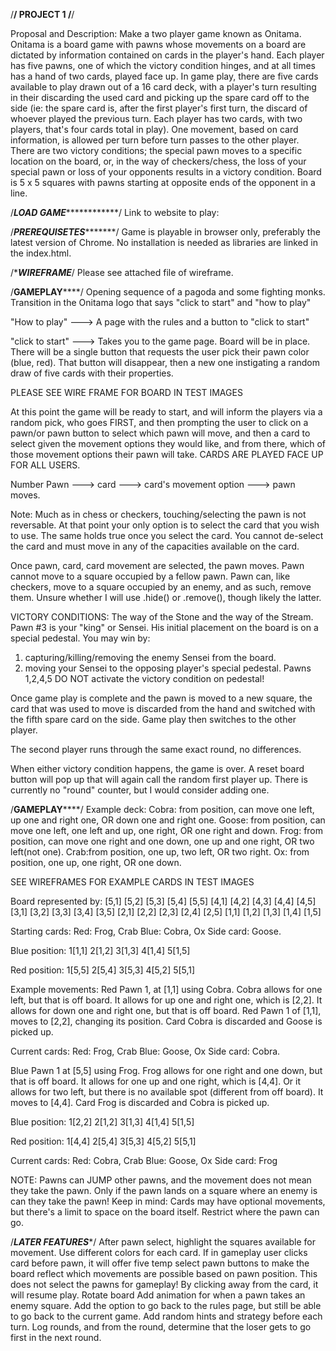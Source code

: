 /********************************************************************/
PROJECT 1
/********************************************************************/

Proposal and Description: Make a two player game known as Onitama. Onitama is a board game with pawns whose movements on a board are dictated by information contained on cards in the player's hand. Each player has five pawns, one of which the victory condition hinges, and at all times has a hand of two cards, played face up. In game play, there are five cards available to play drawn out of a 16 card deck, with a player's turn resulting in their discarding the used card and picking up the spare card off to the side (ie: the spare card is, after the first player's first turn, the discard of whoever played the previous turn. Each player has two cards, with two players, that's four cards total in play). One movement, based on card information, is allowed per turn before turn passes to the other player. There are two victory conditions; the special pawn moves to a specific location on the board, or, in the way of checkers/chess, the loss of your special pawn or loss of your opponents results in a victory condition. Board is 5 x 5 squares with pawns starting at opposite ends of the opponent in a line. 



/***********************LOAD GAME***********************************/
Link to website to play: 


/***************************PREREQUISETES**********************************/
Game is playable in browser only, preferably the latest version of Chrome. 
No installation is needed as libraries are linked in the index.html. 

/**************************WIREFRAME*************************/
Please see attached file of wireframe. 


/************************GAMEPLAY****************************/
Opening sequence of a pagoda and some fighting monks. Transition in the Onitama logo that says "click to start" and "how to play"

"How to play" ---> 
A page with the rules and a button to "click to start"

"click to start" --->
Takes you to the game page. Board will be in place. There will be a single button that requests the user pick their pawn color (blue, red). That button will disappear, then a new one instigating a random draw of five cards with their properties. 

PLEASE SEE WIRE FRAME FOR BOARD IN TEST IMAGES

At this point the game will be ready to start, and will inform the players via a random pick, who goes FIRST, and then prompting the user to click on a pawn/or pawn button to select which pawn will move, and then a card to select given the movement options they would like, and from there, which of those movement options their pawn will take. CARDS ARE PLAYED FACE UP FOR ALL USERS. 

Number Pawn ---> card ---> card's movement option ---> pawn moves. 

Note: Much as in chess or checkers, touching/selecting the pawn is not reversable. At that point your only option is to select the card that you wish to use. The same holds true once you select the card. You cannot de-select the card and must move in any of the capacities available on the card. 

Once pawn, card, card movement are selected, the pawn moves. Pawn cannot move to a square occupied by a fellow pawn. Pawn can, like checkers, move to a square occupied by an enemy, and as such, remove them. Unsure whether I will use .hide() or .remove(), though likely the latter.

VICTORY CONDITIONS:
The way of the Stone and the way of the Stream. 
Pawn #3 is your "king" or Sensei. His initial placement on the board is on a special pedestal. You may win by:
1. capturing/killing/removing the enemy Sensei from the board. 
2. moving your Sensei to the opposing player's special pedestal. Pawns 1,2,4,5 DO NOT activate the victory condition on pedestal!

Once game play is complete and the pawn is moved to a new square, the card that was used to move is discarded from the hand and switched with the fifth spare card on the side. Game play then switches to the other player. 

The second player runs through the same exact round, no differences.

When either victory condition happens, the game is over. A reset board button will pop up that will again call the random first player up. There is currently no "round" counter, but I would consider adding one. 

/************************GAMEPLAY****************************/
Example deck:
Cobra: from position, can move one left, up one and right one, OR down one and right one. 
Goose: from position, can move one left, one left and up, one right, OR one right and down. 
Frog: from position, can move one right and one down, one up and one right, OR two left(not one). 
Crab:from position, one up, two left, OR two right. 
Ox: from position, one up, one right, OR one down.

SEE WIREFRAMES FOR EXAMPLE CARDS IN TEST IMAGES

Board represented by:
[5,1] [5,2] [5,3] [5,4] [5,5] 
[4,1] [4,2] [4,3] [4,4] [4,5] 
[3,1] [3,2] [3,3] [3,4] [3,5] 
[2,1] [2,2] [2,3] [2,4] [2,5] 
[1,1] [1,2] [1,3] [1,4] [1,5] 

Starting cards:
Red: Frog, Crab
Blue: Cobra, Ox
Side card: Goose.

Blue position:
1[1,1] 2[1,2] 3[1,3] 4[1,4] 5[1,5] 

Red position:
1[5,5] 2[5,4] 3[5,3] 4[5,2] 5[5,1]

Example movements:
Red Pawn 1, at [1,1] using Cobra. Cobra allows for one left, but that is off board. It allows for up one and right one, which is [2,2]. It allows for down one and right one, but that is off board. Red Pawn 1 of [1,1], moves to [2,2], changing its position. Card Cobra is discarded and Goose is picked up. 

Current cards:
Red: Frog, Crab
Blue: Goose, Ox
Side card: Cobra.

Blue Pawn 1 at [5,5] using Frog. Frog allows for one right and one down, but that is off board. It allows for one up and one right, which is [4,4]. Or it allows for two left, but there is no available spot (different from off board). It moves to [4,4]. Card Frog is discarded and Cobra is picked up. 

Blue position:
1[2,2] 2[1,2] 3[1,3] 4[1,4] 5[1,5] 

Red position:
1[4,4] 2[5,4] 3[5,3] 4[5,2] 5[5,1]

Current cards:
Red: Cobra, Crab
Blue: Goose, Ox
Side card: Frog



NOTE: Pawns can JUMP other pawns, and the movement does not mean they take the pawn. Only if the pawn lands on a square where an enemy is can they take the pawn!
Keep in mind: 
Cards may have optional movements, but there's a limit to space on the board itself. Restrict where the pawn can go. 

/*************************LATER FEATURES**************************/
After pawn select, highlight the squares available for movement. Use different colors for each card. If in gameplay user clicks card before pawn, it will offer five temp select pawn buttons to make the board reflect which movements are possible based on pawn position. This does not select the pawns for gameplay! By clicking away from the card, it will resume play. 
Rotate board
Add animation for when a pawn takes an enemy square. 
Add the option to go back to the rules page, but still be able to go back to the current game. 
Add random hints and strategy before each turn. 
Log rounds, and from the round, determine that the loser gets to go first in the next round. 
